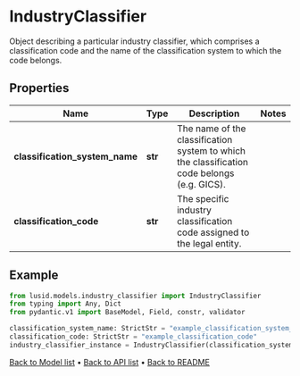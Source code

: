 # IndustryClassifier

Object describing a particular industry classifier,  which comprises a classification code and the name of the classification system to which the code belongs.
## Properties
Name | Type | Description | Notes
------------ | ------------- | ------------- | -------------
**classification_system_name** | **str** | The name of the classification system to which the classification code belongs (e.g. GICS). | 
**classification_code** | **str** | The specific industry classification code assigned to the legal entity. | 
## Example

```python
from lusid.models.industry_classifier import IndustryClassifier
from typing import Any, Dict
from pydantic.v1 import BaseModel, Field, constr, validator

classification_system_name: StrictStr = "example_classification_system_name"
classification_code: StrictStr = "example_classification_code"
industry_classifier_instance = IndustryClassifier(classification_system_name=classification_system_name, classification_code=classification_code)

```

[Back to Model list](../README.md#documentation-for-models) &#8226; [Back to API list](../README.md#documentation-for-api-endpoints) &#8226; [Back to README](../README.md)

